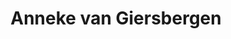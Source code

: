 ---
title: "Anneke van Giersbergen"
summary: "Dutch singer, songwriter, guitarist and pianist, born 8 March 1973 in Sint Michielsgestel, The Netherlands. Her first appearance on a release is: ."
slug: "anneke-van-giersbergen"
image: "anneke-van-giersbergen.jpg"
apple_music_artist_url: "None"
wikipedia_url: "https://en.wikipedia.org/wiki/Anneke_van_Giersbergen_(band)"
---